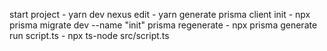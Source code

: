 start project - yarn dev
nexus edit - yarn generate
prisma client init - npx prisma migrate dev --name "init"
prisma regenerate - npx prisma generate
run script.ts - npx ts-node src/script.ts
